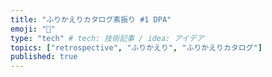 ```yaml
---
title: "ふりかえりカタログ素振り #1 DPA"
emoji: "📝"
type: "tech" # tech: 技術記事 / idea: アイデア
topics: ["retrospective", "ふりかえり", "ふりかえりカタログ"]
published: true
---
```

